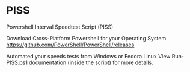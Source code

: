 # PISS
Powershell Interval Speedtest Script (PISS)

Download Cross-Platform Powershell for your Operating System
https://github.com/PowerShell/PowerShell/releases

Automated your speeds tests from Windows or Fedora Linux
View Run-PISS.ps1 documentation (inside the script) for more details.
